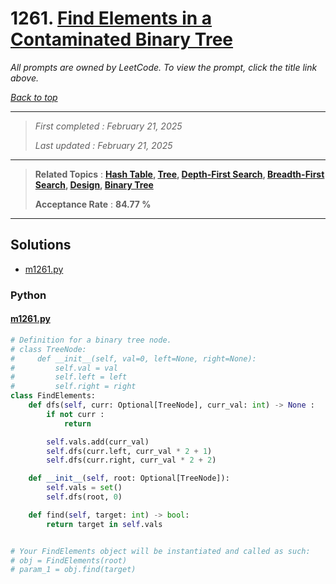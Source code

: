 # 1261. [Find Elements in a Contaminated Binary Tree](<https://leetcode.com/problems/find-elements-in-a-contaminated-binary-tree>)

*All prompts are owned by LeetCode. To view the prompt, click the title link above.*

*[Back to top](<../README.md>)*

------

> *First completed : February 21, 2025*
>
> *Last updated : February 21, 2025*

------

> **Related Topics** : **[Hash Table](<by_topic/Hash Table.md>), [Tree](<by_topic/Tree.md>), [Depth-First Search](<by_topic/Depth-First Search.md>), [Breadth-First Search](<by_topic/Breadth-First Search.md>), [Design](<by_topic/Design.md>), [Binary Tree](<by_topic/Binary Tree.md>)**
>
> **Acceptance Rate** : **84.77 %**

------

## Solutions

- [m1261.py](<../my-submissions/m1261.py>)
### Python
#### [m1261.py](<../my-submissions/m1261.py>)
```Python
# Definition for a binary tree node.
# class TreeNode:
#     def __init__(self, val=0, left=None, right=None):
#         self.val = val
#         self.left = left
#         self.right = right
class FindElements:
    def dfs(self, curr: Optional[TreeNode], curr_val: int) -> None :
        if not curr :
            return

        self.vals.add(curr_val)
        self.dfs(curr.left, curr_val * 2 + 1)
        self.dfs(curr.right, curr_val * 2 + 2)

    def __init__(self, root: Optional[TreeNode]):
        self.vals = set()
        self.dfs(root, 0)

    def find(self, target: int) -> bool:
        return target in self.vals


# Your FindElements object will be instantiated and called as such:
# obj = FindElements(root)
# param_1 = obj.find(target)
```

